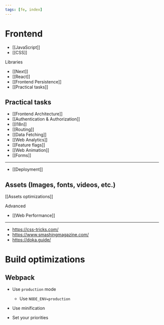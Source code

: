 ```yaml
---
tags: [fe, index]
---
```


# Frontend

- [[JavaScript]]
- [[CSS]]

Libraries

- [[Next]]
- [[React]]
- [[Frontend Persistence]]
- [[Practical tasks]]

## Practical tasks

- [[Frontend Architecture]]
- [[Authentication & Authorization]]
- [[I18n]]
- [[Routing]]
- [[Data Fetching]]
- [[Web Analytics]]
- [[Feature flags]]
- [[Web Animation]]
- [[Forms]]

---

- [[Deployment]]

## Assets (Images, fonts, videos, etc.)

[[Assets optimizations]]

Advanced

- [[Web Performance]]

---

- https://css-tricks.com/
- https://www.smashingmagazine.com/
- https://doka.guide/

# Build optimizations

## Webpack

- Use `production` mode
  - Use `NODE_ENV=production`
- Use minification

- Set your priorities

<!--
https://developers.google.com/web/fundamentals/performance/webpack/decrease-frontend-size
-->
